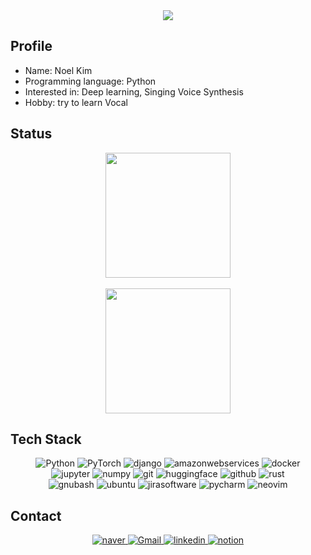 <div align="center">
<img src="https://capsule-render.vercel.app/api?type=waving&height=200&fontAlignY=30&color=gradient&text=A%20Python%20Developer&fontSize=50&desc=Aspiring%20An%20Artist&descSize=35" />
</div>


## Profile
- Name: Noel Kim
- Programming language: Python
- Interested in: Deep learning, Singing Voice Synthesis
- Hobby: try to learn Vocal

## Status
<div align="center">
  <a href="https://github.com/anuraghazra/github-readme-stats">
    <img height=200 align="center" src="https://github-readme-stats.vercel.app/api?username=crlotwhite&show_icons=true&theme=synthwave" />
  </a>
  </div>
  <br />
  <div align="center">
  <a href="https://github.com/anuraghazra/github-readme-stats">
    <img height=200 align="center" src="https://github-readme-stats.vercel.app/api/top-langs/?username=crlotwhite&size_weight=0.5&count_weight=0.5&hide=html,css&layout=compact" />
  </a> 
</div>

## Tech Stack 
<div align="center">
  <img src="https://img.shields.io/badge/Python-3776AB?style=for-the-badge&logo=Python&logoColor=white" alt="Python">
  <img src="https://img.shields.io/badge/PyTorch-EE4C2C?style=for-the-badge&logo=PyTorch&logoColor=white" alt="PyTorch">
  <img src="https://img.shields.io/badge/django-092E20?style=for-the-badge&logo=django&logoColor=white" alt="django">
  <img src="https://img.shields.io/badge/amazonwebservices-232F3E?style=for-the-badge&logo=amazonwebservices&logoColor=white" alt="amazonwebservices">
  <img src="https://img.shields.io/badge/docker-2496ED?style=for-the-badge&logo=docker&logoColor=white" alt="docker">
  <br />
  <img src="https://img.shields.io/badge/jupyter-F37626?style=for-the-badge&logo=jupyter&logoColor=white" alt="jupyter">
  <img src="https://img.shields.io/badge/numpy-013243?style=for-the-badge&logo=numpy&logoColor=white" alt="numpy">
  <img src="https://img.shields.io/badge/git-F05032?style=for-the-badge&logo=git&logoColor=white" alt="git">
  <img src="https://img.shields.io/badge/huggingface-FFD21E?style=for-the-badge&logo=huggingface&logoColor=white" alt="huggingface">
  <img src="https://img.shields.io/badge/github-181717?style=for-the-badge&logo=github&logoColor=white" alt="github">
  <img src="https://img.shields.io/badge/rust-000000?style=for-the-badge&logo=rust&logoColor=white" alt="rust">
  <br />
  <img src="https://img.shields.io/badge/gnubash-4EAA25?style=for-the-badge&logo=gnubash&logoColor=white" alt="gnubash">
  <img src="https://img.shields.io/badge/ubuntu-E95420?style=for-the-badge&logo=ubuntu&logoColor=white" alt="ubuntu">
  <img src="https://img.shields.io/badge/jirasoftware-0052CC?style=for-the-badge&logo=jirasoftware&logoColor=white" alt="jirasoftware">
  <img src="https://img.shields.io/badge/pycharm-000000?style=for-the-badge&logo=pycharm&logoColor=white" alt="pycharm">
  <img src="https://img.shields.io/badge/neovim-57A143?style=for-the-badge&logo=neovim&logoColor=white" alt="neovim">
</div>

## Contact
<div align="center">
  <a href="mailto:dudnspa0203@naver.com">
    <img src="https://img.shields.io/badge/naver-03C75A?style=for-the-badge&logo=naver&logoColor=white" alt="naver" />
  </a>
  <a href="mailto:crlotwhite@gmail.com">
    <img src="https://img.shields.io/badge/Gmail-d14836?style=for-the-badge&logo=Gmail&logoColor=white" alt="Gmail" />
  </a> 
  <a href="https://bit.ly/NoelKimLinkedin">
    <img src="https://img.shields.io/badge/linkedin-0A66C2?style=for-the-badge&logo=linkedin&logoColor=white" alt="linkedin" />
  </a>
  <a href="https://pncss.notion.site/AI-7bef5f9650074f49b39367dd7c3555f7">
    <img src="https://img.shields.io/badge/notion-000000?style=for-the-badge&logo=notion&logoColor=white" alt="notion" />
  </a>
</div>

